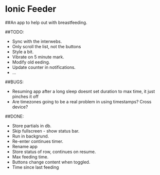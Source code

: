 Ionic Feeder
=====================

##An app to help out with breastfeeding.

##TODO:

* Sync with the interwebs.
* Only scroll the list, not the buttons
* Style a bit.
* Vibrate on 5 minute mark.
* Modify old eeding.
* Update counter in notifications.
* ...

##BUGS:
* Resuming app after a long sleep doesnt set duration to max time, it just pinches it off
* Are timezones going to be a real problem in using timestamps? Cross device?

##DONE:
* Store partials in db.
* Skip fullscreen - show status bar.
* Run in backgrund.
* Re-enter continues timer.
* Rename app
* Store status of row, continues on resume.
* Max feeding time.
* Buttons change content when toggled.
* Time since last feeding


